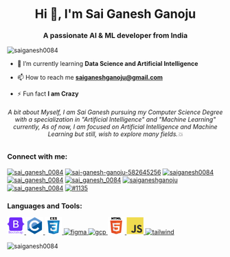 <h1 align="center">Hi 👋, I'm Sai Ganesh Ganoju</h1>
<h3 align="center">A passionate AI & ML developer from India</h3>

<p align="left"> <img src="https://komarev.com/ghpvc/?username=saiganesh0084&label=Profile%20views&color=0e75b6&style=flat" alt="saiganesh0084" /> </p>

- 🌱 I’m currently learning **Data Science and Artificial Intelligence**

- 📫 How to reach me **saiganeshganoju@gmail.com**

- ⚡ Fun fact **I am Crazy**
<h6 align="center">A bit about Myself, I am Sai Ganesh pursuing my Computer Science Degree with a specialization in "Artificial Intelligence" and "Machine Learning" currently, As of now, I am focused on Artificial Intelligence and Machine Learning but still, wish to explore many fields.💥</h6>

<h3 align="left">Connect with me:</h3>
<p align="left">
<a href="https://twitter.com/sai_ganesh_0084" target="blank"><img align="center" src="https://raw.githubusercontent.com/rahuldkjain/github-profile-readme-generator/master/src/images/icons/Social/twitter.svg" alt="sai_ganesh_0084" height="30" width="40" /></a>
<a href="https://linkedin.com/in/sai-ganesh-ganoju-582645256" target="blank"><img align="center" src="https://raw.githubusercontent.com/rahuldkjain/github-profile-readme-generator/master/src/images/icons/Social/linked-in-alt.svg" alt="sai-ganesh-ganoju-582645256" height="30" width="40" /></a>
<a href="https://fb.com/saiganesh0084" target="blank"><img align="center" src="https://raw.githubusercontent.com/rahuldkjain/github-profile-readme-generator/master/src/images/icons/Social/facebook.svg" alt="saiganesh0084" height="30" width="40" /></a>
<a href="https://instagram.com/sai_ganesh_0084" target="blank"><img align="center" src="https://raw.githubusercontent.com/rahuldkjain/github-profile-readme-generator/master/src/images/icons/Social/instagram.svg" alt="sai_ganesh_0084" height="30" width="40" /></a>
<a href="https://dribbble.com/sai_ganesh_0084" target="blank"><img align="center" src="https://raw.githubusercontent.com/rahuldkjain/github-profile-readme-generator/master/src/images/icons/Social/dribbble.svg" alt="sai_ganesh_0084" height="30" width="40" /></a>
<a href="https://www.hackerrank.com/saiganeshganoju" target="blank"><img align="center" src="https://raw.githubusercontent.com/rahuldkjain/github-profile-readme-generator/master/src/images/icons/Social/hackerrank.svg" alt="saiganeshganoju" height="30" width="40" /></a>
<a href="https://www.leetcode.com/sai_ganesh_0084" target="blank"><img align="center" src="https://raw.githubusercontent.com/rahuldkjain/github-profile-readme-generator/master/src/images/icons/Social/leet-code.svg" alt="sai_ganesh_0084" height="30" width="40" /></a>
<a href="https://discord.gg/1135" target="blank"><img align="center" src="https://raw.githubusercontent.com/rahuldkjain/github-profile-readme-generator/master/src/images/icons/Social/discord.svg" alt="#1135" height="30" width="40" /></a>
</p>

<h3 align="left">Languages and Tools:</h3>
<p align="left"> <a href="https://getbootstrap.com" target="_blank" rel="noreferrer"> <img src="https://raw.githubusercontent.com/devicons/devicon/master/icons/bootstrap/bootstrap-plain-wordmark.svg" alt="bootstrap" width="40" height="40"/> </a> <a href="https://www.cprogramming.com/" target="_blank" rel="noreferrer"> <img src="https://raw.githubusercontent.com/devicons/devicon/master/icons/c/c-original.svg" alt="c" width="40" height="40"/> </a> <a href="https://www.w3schools.com/css/" target="_blank" rel="noreferrer"> <img src="https://raw.githubusercontent.com/devicons/devicon/master/icons/css3/css3-original-wordmark.svg" alt="css3" width="40" height="40"/> </a> <a href="https://www.figma.com/" target="_blank" rel="noreferrer"> <img src="https://www.vectorlogo.zone/logos/figma/figma-icon.svg" alt="figma" width="40" height="40"/> </a> <a href="https://cloud.google.com" target="_blank" rel="noreferrer"> <img src="https://www.vectorlogo.zone/logos/google_cloud/google_cloud-icon.svg" alt="gcp" width="40" height="40"/> </a> <a href="https://www.w3.org/html/" target="_blank" rel="noreferrer"> <img src="https://raw.githubusercontent.com/devicons/devicon/master/icons/html5/html5-original-wordmark.svg" alt="html5" width="40" height="40"/> </a> <a href="https://developer.mozilla.org/en-US/docs/Web/JavaScript" target="_blank" rel="noreferrer"> <img src="https://raw.githubusercontent.com/devicons/devicon/master/icons/javascript/javascript-original.svg" alt="javascript" width="40" height="40"/> </a> <a href="https://tailwindcss.com/" target="_blank" rel="noreferrer"> <img src="https://www.vectorlogo.zone/logos/tailwindcss/tailwindcss-icon.svg" alt="tailwind" width="40" height="40"/> </a> </p>

<p><img align="center" src="https://github-readme-stats.vercel.app/api/top-langs?username=saiganesh0084&show_icons=true&locale=en&layout=compact" alt="saiganesh0084" /></p>
